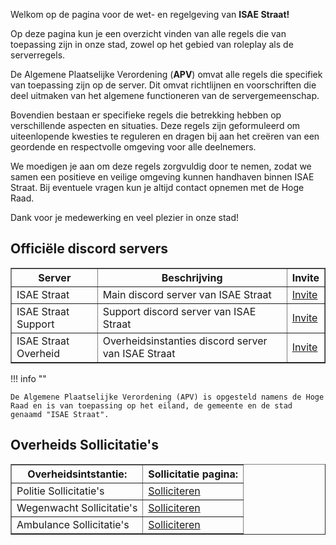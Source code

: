 

Welkom op de pagina voor de wet- en regelgeving van <b>ISAE Straat!</b>

Op deze pagina kun je een overzicht vinden van alle regels die van toepassing zijn in onze stad, zowel op het gebied van roleplay als de serverregels.

De Algemene Plaatselijke Verordening (<b>APV</b>) omvat alle regels die specifiek van toepassing zijn op de server. Dit omvat richtlijnen en voorschriften die deel uitmaken van het algemene functioneren van de servergemeenschap.

Bovendien bestaan er specifieke regels die betrekking hebben op verschillende aspecten en situaties. Deze regels zijn geformuleerd om uiteenlopende kwesties te reguleren en dragen bij aan het creëren van een geordende en respectvolle omgeving voor alle deelnemers.

We moedigen je aan om deze regels zorgvuldig door te nemen, zodat we samen een positieve en veilige omgeving kunnen handhaven binnen ISAE Straat. Bij eventuele vragen kun je altijd contact opnemen met de Hoge Raad.

Dank voor je medewerking en veel plezier in onze stad!


## Officiële discord servers

<table border="1">
    <thead>
        <tr>
            <th>Server</th>
            <th>Beschrijving</th>
            <th>Invite</th>
        </tr>
    </thead>
    <tbody>
        <tr>
            <td>ISAE Straat</td>
            <td>Main discord server van ISAE Straat</td>
            <td><a href="https://www.discord.gg/isaestraat"  target="_blank" rel="noopener">Invite</a></td>
        </tr>
        <tr>
            <td>ISAE Straat Support</td> 
            <td>Support discord server van ISAE Straat	</td>
            <td><a href="https://discord.gg/CudDduW5dh"  target="_blank" rel="noopener">Invite</a></td>
        </tr>
        <tr>
            <td>ISAE Straat Overheid</td>
            <td>Overheidsinstanties discord server van ISAE Straat</td>
            <td><a href="https://discord.gg/jYjSuFYZRd"  target="_blank" rel="noopener">Invite</a></td>
        </tr>
</table>

!!! info ""

    De Algemene Plaatselijke Verordening (APV) is opgesteld namens de Hoge Raad en is van toepassing op het eiland, de gemeente en de stad genaamd "ISAE Straat".


## Overheids Sollicitatie's

<table border="1">
    <thead>
        <tr>
            <th>Overheidsintstantie:</th>
            <th>Sollicitatie pagina:</th>
        </tr>
    </thead>
    <tbody>
        <tr>
            <td>Politie Sollicitatie's</td>
            <td><a href="https://forms.gle/1fzECdoqc45Cuwwc8"  target="_blank" rel="noopener">Solliciteren</a></td>
        </tr>
        <tr>
            <td>Wegenwacht Sollicitatie's</td>
            <td><a href="https://forms.gle/VYemhAK5Qf2rCZ5B9"  target="_blank" rel="noopener">Solliciteren</a></td>
        </tr>
        <tr>
            <td>Ambulance Sollicitatie's</td>
            <td><a href="https://forms.gle/srjV6MujMYvXCHe39"  target="_blank" rel="noopener">Solliciteren</a></td>
        </tr>
</table>